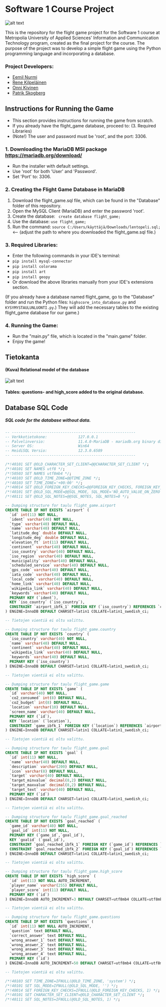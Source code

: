 # Software 1 Course Project
![alt text](image.png)

This is the repository for the flight game project for the Software 1 course at Metropolia University of Applied Sciences' Information and Communication Technology program, created as the final project for the course. The purpose of the project was to develop a simple flight game using the Python programming language and incorporating a database.

###    Project Developers:
- [Eemil Nurmi](https://github.com/Scratch4u2)
- [Rene Kilpeläinen](https://github.com/renekilp)
- [Onni Kivinen](https://github.com/onnikiv)
- [Patrik Skogberg](https://github.com/Skogbergp)
  
## Instructions for Running the Game

- This section provides instructions for running the game from scratch. 
- If you already have the flight_game database, proceed to: (3. Required Libraries) 
- (Note!) The user and password must be 'root', and the port: 3306.
  
### 1. Downloading the MariaDB MSI package https://mariadb.org/download/
  - Run the installer with default settings.
  - Use 'root' for both 'User' and 'Password'. 
  - Set 'Port' to: 3306.

### 2. Creating the Flight Game Database in MariaDB
   1. Download the flight_game.sql file, which can be found in the "Database" folder of this repository.
   2. Open the MySQL Client (MariaDB) and enter the password 'root'.
   3. Create the database: ``` create database flight_game;```
   4. Use the database: ```use flight_game;```
   5. Run the command:  ```source C:/Users/käyttäjä/Downloads/lentopeli.sql;``` <-- (adjust the path to where you downloaded the flight_game.sql file.)

### 3. Required Libraries:
- Enter the following commands in your IDE's terminal:
- ```pip install mysql-connector```
- ```pip install colorama```
- ```pip install art```
- ```pip install geopy```
- Or download the above libraries manually from your IDE's extensions section.
 
 (If you already have a database named flight_game, go to the "Database" folder and run the Python files: ```highscore_into_database.py``` and ```KYSYMYSTAULUNLUONTI.py```.) They will add the necessary tables to the existing flight_game database for our game.)


### 4. Running the Game:
- Run the "main.py" file, which is located in the "main.game" folder.
- Enjoy the game!


## Tietokanta
#### (Kuva) Relational model of the database 
![alt text](flight_game_relation_model.png)

#### Tables: questions- and high_score added to the original database.

## Database SQL Code
##### SQL code for the database without data.

```sql
-- --------------------------------------------------------
-- Verkkotietokone:              127.0.0.1
-- Palvelinversio:               11.4.0-MariaDB - mariadb.org binary distribution
-- Server OS:                    Win64
-- HeidiSQL Versio:              12.3.0.6589
-- --------------------------------------------------------

/*!40101 SET @OLD_CHARACTER_SET_CLIENT=@@CHARACTER_SET_CLIENT */;
/*!40101 SET NAMES utf8 */;
/*!50503 SET NAMES utf8mb4 */;
/*!40103 SET @OLD_TIME_ZONE=@@TIME_ZONE */;
/*!40103 SET TIME_ZONE='+00:00' */;
/*!40014 SET @OLD_FOREIGN_KEY_CHECKS=@@FOREIGN_KEY_CHECKS, FOREIGN_KEY_CHECKS=0 */;
/*!40101 SET @OLD_SQL_MODE=@@SQL_MODE, SQL_MODE='NO_AUTO_VALUE_ON_ZERO' */;
/*!40111 SET @OLD_SQL_NOTES=@@SQL_NOTES, SQL_NOTES=0 */;

-- Dumping structure for taulu flight_game.airport
CREATE TABLE IF NOT EXISTS `airport` (
  `id` int(11) NOT NULL,
  `ident` varchar(40) NOT NULL,
  `type` varchar(40) DEFAULT NULL,
  `name` varchar(40) DEFAULT NULL,
  `latitude_deg` double DEFAULT NULL,
  `longitude_deg` double DEFAULT NULL,
  `elevation_ft` int(11) DEFAULT NULL,
  `continent` varchar(40) DEFAULT NULL,
  `iso_country` varchar(40) DEFAULT NULL,
  `iso_region` varchar(40) DEFAULT NULL,
  `municipality` varchar(40) DEFAULT NULL,
  `scheduled_service` varchar(40) DEFAULT NULL,
  `gps_code` varchar(40) DEFAULT NULL,
  `iata_code` varchar(40) DEFAULT NULL,
  `local_code` varchar(40) DEFAULT NULL,
  `home_link` varchar(40) DEFAULT NULL,
  `wikipedia_link` varchar(40) DEFAULT NULL,
  `keywords` varchar(40) DEFAULT NULL,
  PRIMARY KEY (`ident`),
  KEY `iso_country` (`iso_country`),
  CONSTRAINT `airport_ibfk_1` FOREIGN KEY (`iso_country`) REFERENCES `country` (`iso_country`)
) ENGINE=InnoDB DEFAULT CHARSET=latin1 COLLATE=latin1_swedish_ci;

-- Tietojen vientiä ei oltu valittu.

-- Dumping structure for taulu flight_game.country
CREATE TABLE IF NOT EXISTS `country` (
  `iso_country` varchar(40) NOT NULL,
  `name` varchar(40) DEFAULT NULL,
  `continent` varchar(40) DEFAULT NULL,
  `wikipedia_link` varchar(40) DEFAULT NULL,
  `keywords` varchar(40) DEFAULT NULL,
  PRIMARY KEY (`iso_country`)
) ENGINE=InnoDB DEFAULT CHARSET=latin1 COLLATE=latin1_swedish_ci;

-- Tietojen vientiä ei oltu valittu.

-- Dumping structure for taulu flight_game.game
CREATE TABLE IF NOT EXISTS `game` (
  `id` varchar(40) NOT NULL,
  `co2_consumed` int(8) DEFAULT NULL,
  `co2_budget` int(8) DEFAULT NULL,
  `location` varchar(10) DEFAULT NULL,
  `screen_name` varchar(40) DEFAULT NULL,
  PRIMARY KEY (`id`),
  KEY `location` (`location`),
  CONSTRAINT `game_ibfk_1` FOREIGN KEY (`location`) REFERENCES `airport` (`ident`)
) ENGINE=InnoDB DEFAULT CHARSET=latin1 COLLATE=latin1_swedish_ci;

-- Tietojen vientiä ei oltu valittu.

-- Dumping structure for taulu flight_game.goal
CREATE TABLE IF NOT EXISTS `goal` (
  `id` int(11) NOT NULL,
  `name` varchar(40) DEFAULT NULL,
  `description` varchar(200) DEFAULT NULL,
  `icon` varchar(8) DEFAULT NULL,
  `target` varchar(40) DEFAULT NULL,
  `target_minvalue` decimal(8,2) DEFAULT NULL,
  `target_maxvalue` decimal(8,2) DEFAULT NULL,
  `target_text` varchar(40) DEFAULT NULL,
  PRIMARY KEY (`id`)
) ENGINE=InnoDB DEFAULT CHARSET=latin1 COLLATE=latin1_swedish_ci;

-- Tietojen vientiä ei oltu valittu.

-- Dumping structure for taulu flight_game.goal_reached
CREATE TABLE IF NOT EXISTS `goal_reached` (
  `game_id` varchar(40) NOT NULL,
  `goal_id` int(11) NOT NULL,
  PRIMARY KEY (`game_id`,`goal_id`),
  KEY `goalid` (`goal_id`),
  CONSTRAINT `goal_reached_ibfk_1` FOREIGN KEY (`game_id`) REFERENCES `game` (`id`),
  CONSTRAINT `goal_reached_ibfk_2` FOREIGN KEY (`goal_id`) REFERENCES `goal` (`id`)
) ENGINE=InnoDB DEFAULT CHARSET=latin1 COLLATE=latin1_swedish_ci;

-- Tietojen vientiä ei oltu valittu.

-- Dumping structure for taulu flight_game.high_score
CREATE TABLE IF NOT EXISTS `high_score` (
  `id` int(11) NOT NULL AUTO_INCREMENT,
  `player_name` varchar(255) DEFAULT NULL,
  `player_score` int(11) DEFAULT NULL,
  PRIMARY KEY (`id`)
) ENGINE=InnoDB AUTO_INCREMENT=3 DEFAULT CHARSET=utf8mb4 COLLATE=utf8mb4_general_ci;

-- Tietojen vientiä ei oltu valittu.

-- Dumping structure for taulu flight_game.questions
CREATE TABLE IF NOT EXISTS `questions` (
  `id` int(11) NOT NULL AUTO_INCREMENT,
  `question` text DEFAULT NULL,
  `correct_answer` text DEFAULT NULL,
  `wrong_answer_1` text DEFAULT NULL,
  `wrong_answer_2` text DEFAULT NULL,
  `wrong_answer_3` text DEFAULT NULL,
  `wrong_answer_4` text DEFAULT NULL,
  PRIMARY KEY (`id`)
) ENGINE=InnoDB AUTO_INCREMENT=50 DEFAULT CHARSET=utf8mb4 COLLATE=utf8mb4_general_ci;

-- Tietojen vientiä ei oltu valittu.

/*!40103 SET TIME_ZONE=IFNULL(@OLD_TIME_ZONE, 'system') */;
/*!40101 SET SQL_MODE=IFNULL(@OLD_SQL_MODE, '') */;
/*!40014 SET FOREIGN_KEY_CHECKS=IFNULL(@OLD_FOREIGN_KEY_CHECKS, 1) */;
/*!40101 SET CHARACTER_SET_CLIENT=@OLD_CHARACTER_SET_CLIENT */;
/*!40111 SET SQL_NOTES=IFNULL(@OLD_SQL_NOTES, 1) */;
```
